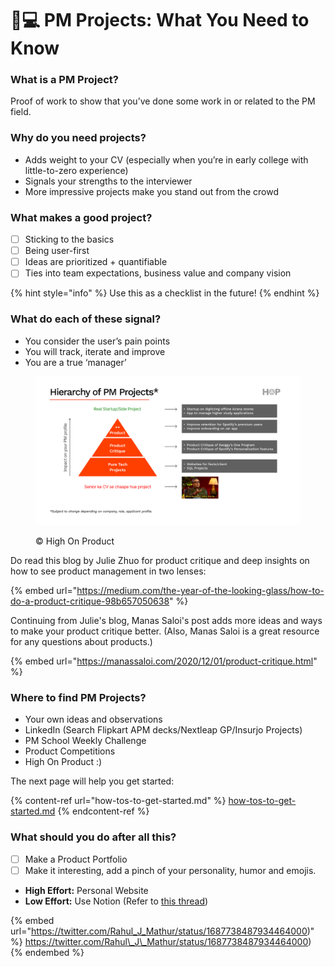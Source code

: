 # 👨💻 PM Projects: What You Need to Know

### **What is a PM Project?**

Proof of work to show that you’ve done some work in or related to the PM field.&#x20;

### **Why do you need projects?**

* Adds weight to your CV (especially when you’re in early college with little-to-zero experience)
* Signals your strengths to the interviewer&#x20;
* More impressive projects make you stand out from the crowd

### **What makes a good project?**

* [ ] Sticking to the basics
* [ ] Being user-first
* [ ] Ideas are prioritized + quantifiable
* [ ] Ties into team expectations, business value and company vision

{% hint style="info" %}
Use this as a checklist in the future!
{% endhint %}

### **What do each of these signal?**

* You consider the user’s pain points
* You will track, iterate and improve
* You are a true ‘manager’

<figure><img src="../../.gitbook/assets/image.png" alt=""><figcaption><p>©️ High On Product</p></figcaption></figure>

Do read this blog by Julie Zhuo for product critique and deep insights on how to see product management in two lenses:

{% embed url="https://medium.com/the-year-of-the-looking-glass/how-to-do-a-product-critique-98b657050638" %}

Continuing from Julie's blog, Manas Saloi's post adds more ideas and ways to make your product critique better. (Also, Manas Saloi is a great resource for any questions about products.)

{% embed url="https://manassaloi.com/2020/12/01/product-critique.html" %}

### Where to find PM Projects?

* Your own ideas and observations
* LinkedIn (Search Flipkart APM decks/Nextleap GP/Insurjo Projects)
* PM School Weekly Challenge
* Product Competitions
* High On Product :)

The next page will help you get started:

{% content-ref url="how-tos-to-get-started.md" %}
[how-tos-to-get-started.md](how-tos-to-get-started.md)
{% endcontent-ref %}

### **What should you do after all this?**

* [ ] Make a Product Portfolio
* [ ] Make it interesting, add a pinch of your personality, humor and emojis.

<!---->

* **High Effort:** Personal Website
* **Low Effort:** Use Notion (Refer to [this thread](https://twitter.com/Rahul\_J\_Mathur/status/1687738487934464000\)))

{% embed url="https://twitter.com/Rahul_J_Mathur/status/1687738487934464000)" %}
https://twitter.com/Rahul\_J\_Mathur/status/1687738487934464000)
{% endembed %}
